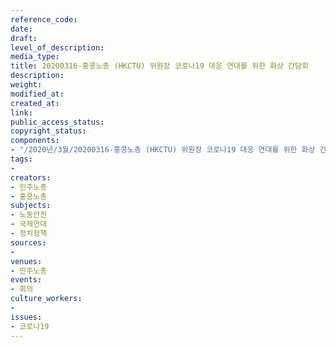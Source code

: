 ```yaml
---
reference_code: 
date: 
draft: 
level_of_description: 
media_type: 
title: 20200316-홍콩노총 (HKCTU) 위원장 코로나19 대응 연대를 위한 화상 간담회
description: 
weight: 
modified_at: 
created_at: 
link: 
public_access_status: 
copyright_status: 
components:
- "/2020년/3월/20200316-홍콩노총 (HKCTU) 위원장 코로나19 대응 연대를 위한 화상 간담회/_CTU4832.jpg"
tags:
- 
creators:
- 민주노총
- 홍콩노총
subjects:
- 노동안전
- 국제연대
- 정치정책
sources:
- 
venues:
- 민주노총
events:
- 회의
culture_workers:
- 
issues:
- 코로나19
---
```

